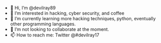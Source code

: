 - 👋 Hi, I’m @devilray89
- 👀 I’m interested in hacking, cyber security, and coffee
- 🌱 I’m currently learning more hacking techniques, python, eventually other programming languages. 
- 💞️ I’m not looking to collaborate at the moment. 
- 📫 How to reach me: Twitter @#devilray17

<!---
devilray89/devilray89 is a ✨ special ✨ repository because its `README.md` (this file) appears on your GitHub profile.
You can click the Preview link to take a look at your changes.
--->
